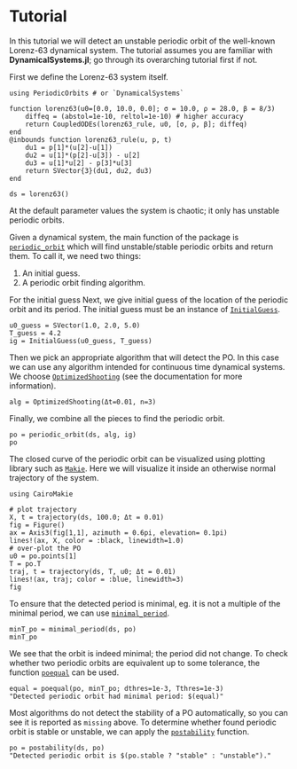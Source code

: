 # Tutorial

In this tutorial we will detect an unstable periodic orbit of the well-known Lorenz-63 dynamical system. The tutorial assumes you are familiar with **DynamicalSystems.jl**; go through its overarching tutorial first if not.

First we define the Lorenz-63 system itself.

```@example MAIN
using PeriodicOrbits # or `DynamicalSystems`

function lorenz63(u0=[0.0, 10.0, 0.0]; σ = 10.0, ρ = 28.0, β = 8/3)
    diffeq = (abstol=1e-10, reltol=1e-10) # higher accuracy
    return CoupledODEs(lorenz63_rule, u0, [σ, ρ, β]; diffeq)
end
@inbounds function lorenz63_rule(u, p, t)
    du1 = p[1]*(u[2]-u[1])
    du2 = u[1]*(p[2]-u[3]) - u[2]
    du3 = u[1]*u[2] - p[3]*u[3]
    return SVector{3}(du1, du2, du3)
end

ds = lorenz63()
```
At the default parameter values the system is chaotic; it only has unstable periodic orbits.

Given a dynamical system, the main function of the package is [`periodic_orbit`](@ref) which will find unstable/stable periodic orbits and return them.
To call it, we need two things:
1. An initial guess.
2. A periodic orbit finding algorithm.

For the initial guess Next, we give initial guess of the location of the periodic orbit and its period. The initial guess must be an instance of [`InitialGuess`](@ref).

```@example MAIN
u0_guess = SVector(1.0, 2.0, 5.0)
T_guess = 4.2
ig = InitialGuess(u0_guess, T_guess)
```

Then we pick an appropriate algorithm that will detect the PO.
In this case we can use any algorithm intended for continuous time dynamical systems.
We choose [`OptimizedShooting`](@ref) (see the documentation for more information).

```@example MAIN
alg = OptimizedShooting(Δt=0.01, n=3)
```

Finally, we combine all the pieces to find the periodic orbit.

```@example MAIN
po = periodic_orbit(ds, alg, ig)
po
```

The closed curve of the periodic orbit can be visualized using plotting library such as [`Makie`](https://github.com/MakieOrg/Makie.jl).
Here we will visualize it inside an otherwise normal trajectory of the system.


```@example MAIN
using CairoMakie

# plot trajectory
X, t = trajectory(ds, 100.0; Δt = 0.01)
fig = Figure()
ax = Axis3(fig[1,1], azimuth = 0.6pi, elevation= 0.1pi)
lines!(ax, X, color = :black, linewidth=1.0)
# over-plot the PO
u0 = po.points[1]
T = po.T
traj, t = trajectory(ds, T, u0; Δt = 0.01)
lines!(ax, traj; color = :blue, linewidth=3)
fig
```

To ensure that the detected period is minimal, eg. it is not a multiple of the minimal period, we can use [`minimal_period`](@ref).

```@example MAIN
minT_po = minimal_period(ds, po)
minT_po
```

We see that the orbit is indeed minimal; the period did not change.
To check whether two periodic orbits are equivalent up to some tolerance, the function [`poequal`](@ref) can be used.

```@example MAIN
equal = poequal(po, minT_po; dthres=1e-3, Tthres=1e-3)
"Detected periodic orbit had minimal period: $(equal)"
```

Most algorithms do not detect the stability of a PO automatically, so you can see it is reported as `missing` above.
To determine whether found periodic orbit is stable or unstable, we can apply the [`postability`](@ref) function.

```@example MAIN
po = postability(ds, po)
"Detected periodic orbit is $(po.stable ? "stable" : "unstable")."
```
